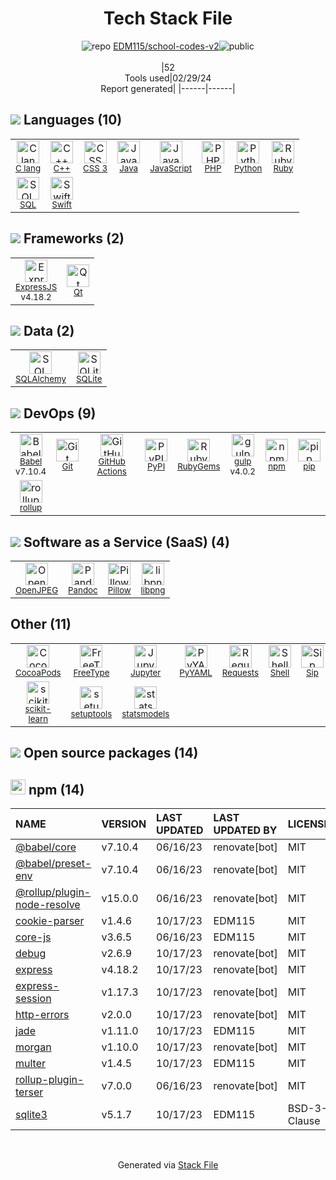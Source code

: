 <!--
&lt;--- Readme.md Snippet without images Start ---&gt;
## Tech Stack
EDM115/school-codes-v2 is built on the following main stack:

- [C lang](http://en.wikipedia.org/wiki/C_(programming_language)) – Languages
- [C++](http://www.cplusplus.com/) – Languages
- [Java](https://www.java.com) – Languages
- [JavaScript](https://developer.mozilla.org/en-US/docs/Web/JavaScript) – Languages
- [PHP](http://www.php.net/) – Languages
- [Python](https://www.python.org) – Languages
- [Ruby](https://www.ruby-lang.org) – Languages
- [SQL](https://en.wikipedia.org/wiki/SQL) – Languages
- [Swift](https://developer.apple.com/swift/) – Languages
- [ExpressJS](http://expressjs.com/) – Microframeworks (Backend)
- [Qt](http://www.qt.io/) – Cross-Platform Mobile Development
- [SQLAlchemy](http://www.sqlalchemy.org/) – Object Relational Mapper (ORM)
- [SQLite](http://www.sqlite.org/) – Databases
- [Babel](http://babeljs.io/) – JavaScript Compilers
- [GitHub Actions](https://github.com/features/actions) – Continuous Integration
- [gulp](http://gulpjs.com/) – JS Build Tools / JS Task Runners
- [pip](https://pypi.org/project/pip/) – Front End Package Manager
- [rollup](http://rollupjs.org/) – JS Build Tools / JS Task Runners
- [OpenJPEG](https://www.openjpeg.org/) – Image Analysis API
- [Pandoc](https://pandoc.org/) – File Conversion
- [Pillow](https://python-pillow.github.io/) – Image Processing and Management
- [libpng](http://www.libpng.org/pub/png/libpng.html) – Image Analysis API
- [FreeType](https://www.freetype.org/) – Fonts
- [Jupyter](http://jupyter.org) – Data Science Notebooks
- [Requests](http://docs.python-requests.org/en/latest/) – Data Transfer
- [Shell](https://en.wikipedia.org/wiki/Shell_script) – Shells
- [bzip2](https://www.sourceware.org/bzip2/) – Data Compression
- [scikit-learn](http://scikit-learn.org/stable/) – Machine Learning Tools

Full tech stack [here](/techstack.md)

&lt;--- Readme.md Snippet without images End ---&gt;

&lt;--- Readme.md Snippet with images Start ---&gt;
## Tech Stack
EDM115/school-codes-v2 is built on the following main stack:

- <img width='25' height='25' src='https://img.stackshare.io/no-img-open-source.png' alt='C lang'/> [C lang](http://en.wikipedia.org/wiki/C_(programming_language)) – Languages
- <img width='25' height='25' src='https://img.stackshare.io/service/1049/cplusplus.png' alt='C++'/> [C++](http://www.cplusplus.com/) – Languages
- <img width='25' height='25' src='https://img.stackshare.io/service/995/K85ZWV2F.png' alt='Java'/> [Java](https://www.java.com) – Languages
- <img width='25' height='25' src='https://img.stackshare.io/service/1209/javascript.jpeg' alt='JavaScript'/> [JavaScript](https://developer.mozilla.org/en-US/docs/Web/JavaScript) – Languages
- <img width='25' height='25' src='https://img.stackshare.io/service/991/hwUcGZ41_400x400.jpg' alt='PHP'/> [PHP](http://www.php.net/) – Languages
- <img width='25' height='25' src='https://img.stackshare.io/service/993/pUBY5pVj.png' alt='Python'/> [Python](https://www.python.org) – Languages
- <img width='25' height='25' src='https://img.stackshare.io/service/989/ruby.png' alt='Ruby'/> [Ruby](https://www.ruby-lang.org) – Languages
- <img width='25' height='25' src='https://img.stackshare.io/service/2271/default_068d33483bba6b81ee13fbd4dc7aab9780896a54.png' alt='SQL'/> [SQL](https://en.wikipedia.org/wiki/SQL) – Languages
- <img width='25' height='25' src='https://img.stackshare.io/service/1009/tuHsaI2U.png' alt='Swift'/> [Swift](https://developer.apple.com/swift/) – Languages
- <img width='25' height='25' src='https://img.stackshare.io/service/1163/hashtag.png' alt='ExpressJS'/> [ExpressJS](http://expressjs.com/) – Microframeworks (Backend)
- <img width='25' height='25' src='https://img.stackshare.io/service/2449/qt-icon.png' alt='Qt'/> [Qt](http://www.qt.io/) – Cross-Platform Mobile Development
- <img width='25' height='25' src='https://img.stackshare.io/service/1839/q5uAkmy7.png' alt='SQLAlchemy'/> [SQLAlchemy](http://www.sqlalchemy.org/) – Object Relational Mapper (ORM)
- <img width='25' height='25' src='https://img.stackshare.io/service/1071/sqlite.jpg' alt='SQLite'/> [SQLite](http://www.sqlite.org/) – Databases
- <img width='25' height='25' src='https://img.stackshare.io/service/2739/-1wfGjNw.png' alt='Babel'/> [Babel](http://babeljs.io/) – JavaScript Compilers
- <img width='25' height='25' src='https://img.stackshare.io/service/11563/actions.png' alt='GitHub Actions'/> [GitHub Actions](https://github.com/features/actions) – Continuous Integration
- <img width='25' height='25' src='https://img.stackshare.io/service/844/iruTC031.png' alt='gulp'/> [gulp](http://gulpjs.com/) – JS Build Tools / JS Task Runners
- <img width='25' height='25' src='https://img.stackshare.io/service/5559/-RIWgodF_400x400.jpg' alt='pip'/> [pip](https://pypi.org/project/pip/) – Front End Package Manager
- <img width='25' height='25' src='https://img.stackshare.io/service/4423/zE8RTn9E_400x400.jpg' alt='rollup'/> [rollup](http://rollupjs.org/) – JS Build Tools / JS Task Runners
- <img width='25' height='25' src='https://img.stackshare.io/service/21883/default_23e9786ceb5237f419832aedad033db4af4f5ccd.png' alt='OpenJPEG'/> [OpenJPEG](https://www.openjpeg.org/) – Image Analysis API
- <img width='25' height='25' src='https://img.stackshare.io/service/2330/no-img-open-source.png' alt='Pandoc'/> [Pandoc](https://pandoc.org/) – File Conversion
- <img width='25' height='25' src='https://img.stackshare.io/service/2375/default_1f67b0ca7416a9f52beb655f90b5602d5ef74b75.jpg' alt='Pillow'/> [Pillow](https://python-pillow.github.io/) – Image Processing and Management
- <img width='25' height='25' src='https://img.stackshare.io/service/21884/default_fd16fcda5b6efe41b776090f2103e206440797f1.png' alt='libpng'/> [libpng](http://www.libpng.org/pub/png/libpng.html) – Image Analysis API
- <img width='25' height='25' src='https://img.stackshare.io/service/21879/default_1d5fc963517560008e15ac9e71c4c95c28a721f2.png' alt='FreeType'/> [FreeType](https://www.freetype.org/) – Fonts
- <img width='25' height='25' src='https://img.stackshare.io/service/4190/fGBUdNf__400x400.jpg' alt='Jupyter'/> [Jupyter](http://jupyter.org) – Data Science Notebooks
- <img width='25' height='25' src='https://img.stackshare.io/service/10242/default_10e3fd58c910dc0c4241bc273a7235a0aa4197dd.png' alt='Requests'/> [Requests](http://docs.python-requests.org/en/latest/) – Data Transfer
- <img width='25' height='25' src='https://img.stackshare.io/service/4631/default_c2062d40130562bdc836c13dbca02d318205a962.png' alt='Shell'/> [Shell](https://en.wikipedia.org/wiki/Shell_script) – Shells
- <img width='25' height='25' src='https://img.stackshare.io/service/21878/default_2fbe3828d97c3a75c0332e56a34f4505c3c32418.png' alt='bzip2'/> [bzip2](https://www.sourceware.org/bzip2/) – Data Compression
- <img width='25' height='25' src='https://img.stackshare.io/service/2657/scikit-learn-logo.png' alt='scikit-learn'/> [scikit-learn](http://scikit-learn.org/stable/) – Machine Learning Tools

Full tech stack [here](/techstack.md)

&lt;--- Readme.md Snippet with images End ---&gt;
-->
<div align="center">

# Tech Stack File
![](https://img.stackshare.io/repo.svg "repo") [EDM115/school-codes-v2](https://github.com/EDM115/school-codes-v2)![](https://img.stackshare.io/public_badge.svg "public")
<br/><br/>
|52<br/>Tools used|02/29/24 <br/>Report generated|
|------|------|
</div>

## <img src='https://img.stackshare.io/languages.svg'/> Languages (10)
<table><tr>
  <td align='center'>
  <img width='36' height='36' src='https://img.stackshare.io/no-img-open-source.png' alt='C lang'>
  <br>
  <sub><a href="http://en.wikipedia.org/wiki/C_(programming_language)">C lang</a></sub>
  <br>
  <sub></sub>
</td>

<td align='center'>
  <img width='36' height='36' src='https://img.stackshare.io/service/1049/cplusplus.png' alt='C++'>
  <br>
  <sub><a href="http://www.cplusplus.com/">C++</a></sub>
  <br>
  <sub></sub>
</td>

<td align='center'>
  <img width='36' height='36' src='https://img.stackshare.io/service/6727/css.png' alt='CSS 3'>
  <br>
  <sub><a href="https://developer.mozilla.org/en-US/docs/Web/CSS/CSS3">CSS 3</a></sub>
  <br>
  <sub></sub>
</td>

<td align='center'>
  <img width='36' height='36' src='https://img.stackshare.io/service/995/K85ZWV2F.png' alt='Java'>
  <br>
  <sub><a href="https://www.java.com">Java</a></sub>
  <br>
  <sub></sub>
</td>

<td align='center'>
  <img width='36' height='36' src='https://img.stackshare.io/service/1209/javascript.jpeg' alt='JavaScript'>
  <br>
  <sub><a href="https://developer.mozilla.org/en-US/docs/Web/JavaScript">JavaScript</a></sub>
  <br>
  <sub></sub>
</td>

<td align='center'>
  <img width='36' height='36' src='https://img.stackshare.io/service/991/hwUcGZ41_400x400.jpg' alt='PHP'>
  <br>
  <sub><a href="http://www.php.net/">PHP</a></sub>
  <br>
  <sub></sub>
</td>

<td align='center'>
  <img width='36' height='36' src='https://img.stackshare.io/service/993/pUBY5pVj.png' alt='Python'>
  <br>
  <sub><a href="https://www.python.org">Python</a></sub>
  <br>
  <sub></sub>
</td>

<td align='center'>
  <img width='36' height='36' src='https://img.stackshare.io/service/989/ruby.png' alt='Ruby'>
  <br>
  <sub><a href="https://www.ruby-lang.org">Ruby</a></sub>
  <br>
  <sub></sub>
</td>

</tr>
<tr>
  <td align='center'>
  <img width='36' height='36' src='https://img.stackshare.io/service/2271/default_068d33483bba6b81ee13fbd4dc7aab9780896a54.png' alt='SQL'>
  <br>
  <sub><a href="https://en.wikipedia.org/wiki/SQL">SQL</a></sub>
  <br>
  <sub></sub>
</td>

<td align='center'>
  <img width='36' height='36' src='https://img.stackshare.io/service/1009/tuHsaI2U.png' alt='Swift'>
  <br>
  <sub><a href="https://developer.apple.com/swift/">Swift</a></sub>
  <br>
  <sub></sub>
</td>

</tr>
</table>

## <img src='https://img.stackshare.io/frameworks.svg'/> Frameworks (2)
<table><tr>
  <td align='center'>
  <img width='36' height='36' src='https://img.stackshare.io/service/1163/hashtag.png' alt='ExpressJS'>
  <br>
  <sub><a href="http://expressjs.com/">ExpressJS</a></sub>
  <br>
  <sub>v4.18.2</sub>
</td>

<td align='center'>
  <img width='36' height='36' src='https://img.stackshare.io/service/2449/qt-icon.png' alt='Qt'>
  <br>
  <sub><a href="http://www.qt.io/">Qt</a></sub>
  <br>
  <sub></sub>
</td>

</tr>
</table>

## <img src='https://img.stackshare.io/databases.svg'/> Data (2)
<table><tr>
  <td align='center'>
  <img width='36' height='36' src='https://img.stackshare.io/service/1839/q5uAkmy7.png' alt='SQLAlchemy'>
  <br>
  <sub><a href="http://www.sqlalchemy.org/">SQLAlchemy</a></sub>
  <br>
  <sub></sub>
</td>

<td align='center'>
  <img width='36' height='36' src='https://img.stackshare.io/service/1071/sqlite.jpg' alt='SQLite'>
  <br>
  <sub><a href="http://www.sqlite.org/">SQLite</a></sub>
  <br>
  <sub></sub>
</td>

</tr>
</table>

## <img src='https://img.stackshare.io/devops.svg'/> DevOps (9)
<table><tr>
  <td align='center'>
  <img width='36' height='36' src='https://img.stackshare.io/service/2739/-1wfGjNw.png' alt='Babel'>
  <br>
  <sub><a href="http://babeljs.io/">Babel</a></sub>
  <br>
  <sub>v7.10.4</sub>
</td>

<td align='center'>
  <img width='36' height='36' src='https://img.stackshare.io/service/1046/git.png' alt='Git'>
  <br>
  <sub><a href="http://git-scm.com/">Git</a></sub>
  <br>
  <sub></sub>
</td>

<td align='center'>
  <img width='36' height='36' src='https://img.stackshare.io/service/11563/actions.png' alt='GitHub Actions'>
  <br>
  <sub><a href="https://github.com/features/actions">GitHub Actions</a></sub>
  <br>
  <sub></sub>
</td>

<td align='center'>
  <img width='36' height='36' src='https://img.stackshare.io/service/12572/-RIWgodF_400x400.jpg' alt='PyPI'>
  <br>
  <sub><a href="https://pypi.org/">PyPI</a></sub>
  <br>
  <sub></sub>
</td>

<td align='center'>
  <img width='36' height='36' src='https://img.stackshare.io/service/12795/5jL6-BA5_400x400.jpeg' alt='RubyGems'>
  <br>
  <sub><a href="https://rubygems.org/">RubyGems</a></sub>
  <br>
  <sub></sub>
</td>

<td align='center'>
  <img width='36' height='36' src='https://img.stackshare.io/service/844/iruTC031.png' alt='gulp'>
  <br>
  <sub><a href="http://gulpjs.com/">gulp</a></sub>
  <br>
  <sub>v4.0.2</sub>
</td>

<td align='center'>
  <img width='36' height='36' src='https://img.stackshare.io/service/1120/lejvzrnlpb308aftn31u.png' alt='npm'>
  <br>
  <sub><a href="https://www.npmjs.com/">npm</a></sub>
  <br>
  <sub></sub>
</td>

<td align='center'>
  <img width='36' height='36' src='https://img.stackshare.io/service/5559/-RIWgodF_400x400.jpg' alt='pip'>
  <br>
  <sub><a href="https://pypi.org/project/pip/">pip</a></sub>
  <br>
  <sub></sub>
</td>

</tr>
<tr>
  <td align='center'>
  <img width='36' height='36' src='https://img.stackshare.io/service/4423/zE8RTn9E_400x400.jpg' alt='rollup'>
  <br>
  <sub><a href="http://rollupjs.org/">rollup</a></sub>
  <br>
  <sub></sub>
</td>

</tr>
</table>

## <img src='https://img.stackshare.io/saas.svg'/> Software as a Service (SaaS) (4)
<table><tr>
  <td align='center'>
  <img width='36' height='36' src='https://img.stackshare.io/service/21883/default_23e9786ceb5237f419832aedad033db4af4f5ccd.png' alt='OpenJPEG'>
  <br>
  <sub><a href="https://www.openjpeg.org/">OpenJPEG</a></sub>
  <br>
  <sub></sub>
</td>

<td align='center'>
  <img width='36' height='36' src='https://img.stackshare.io/service/2330/no-img-open-source.png' alt='Pandoc'>
  <br>
  <sub><a href="https://pandoc.org/">Pandoc</a></sub>
  <br>
  <sub></sub>
</td>

<td align='center'>
  <img width='36' height='36' src='https://img.stackshare.io/service/2375/default_1f67b0ca7416a9f52beb655f90b5602d5ef74b75.jpg' alt='Pillow'>
  <br>
  <sub><a href="https://python-pillow.github.io/">Pillow</a></sub>
  <br>
  <sub></sub>
</td>

<td align='center'>
  <img width='36' height='36' src='https://img.stackshare.io/service/21884/default_fd16fcda5b6efe41b776090f2103e206440797f1.png' alt='libpng'>
  <br>
  <sub><a href="http://www.libpng.org/pub/png/libpng.html">libpng</a></sub>
  <br>
  <sub></sub>
</td>

</tr>
</table>

## Other (11)
<table><tr>
  <td align='center'>
  <img width='36' height='36' src='https://img.stackshare.io/service/2426/e1cbdef9d4b11484049a033886578e54_400x400.png' alt='CocoaPods'>
  <br>
  <sub><a href="https://cocoapods.org/">CocoaPods</a></sub>
  <br>
  <sub></sub>
</td>

<td align='center'>
  <img width='36' height='36' src='https://img.stackshare.io/service/21879/default_1d5fc963517560008e15ac9e71c4c95c28a721f2.png' alt='FreeType'>
  <br>
  <sub><a href="https://www.freetype.org/">FreeType</a></sub>
  <br>
  <sub></sub>
</td>

<td align='center'>
  <img width='36' height='36' src='https://img.stackshare.io/service/4190/fGBUdNf__400x400.jpg' alt='Jupyter'>
  <br>
  <sub><a href="http://jupyter.org">Jupyter</a></sub>
  <br>
  <sub></sub>
</td>

<td align='center'>
  <img width='36' height='36' src='https://img.stackshare.io/service/3730/no-img-open-source.png' alt='PyYAML'>
  <br>
  <sub><a href="http://pyyaml.org/wiki/PyYAML">PyYAML</a></sub>
  <br>
  <sub></sub>
</td>

<td align='center'>
  <img width='36' height='36' src='https://img.stackshare.io/service/10242/default_10e3fd58c910dc0c4241bc273a7235a0aa4197dd.png' alt='Requests'>
  <br>
  <sub><a href="http://docs.python-requests.org/en/latest/">Requests</a></sub>
  <br>
  <sub></sub>
</td>

<td align='center'>
  <img width='36' height='36' src='https://img.stackshare.io/service/4631/default_c2062d40130562bdc836c13dbca02d318205a962.png' alt='Shell'>
  <br>
  <sub><a href="https://en.wikipedia.org/wiki/Shell_script">Shell</a></sub>
  <br>
  <sub></sub>
</td>

<td align='center'>
  <img width='36' height='36' src='https://img.stackshare.io/service/2845/-TjSkznr_normal.jpg' alt='Sip'>
  <br>
  <sub><a href="http://theolabrothers.com">Sip</a></sub>
  <br>
  <sub></sub>
</td>

<td align='center'>
  <img width='36' height='36' src='https://img.stackshare.io/service/21878/default_2fbe3828d97c3a75c0332e56a34f4505c3c32418.png' alt='bzip2'>
  <br>
  <sub><a href="https://www.sourceware.org/bzip2/">bzip2</a></sub>
  <br>
  <sub></sub>
</td>

</tr>
<tr>
  <td align='center'>
  <img width='36' height='36' src='https://img.stackshare.io/service/2657/scikit-learn-logo.png' alt='scikit-learn'>
  <br>
  <sub><a href="http://scikit-learn.org/stable/">scikit-learn</a></sub>
  <br>
  <sub></sub>
</td>

<td align='center'>
  <img width='36' height='36' src='https://img.stackshare.io/service/10517/647025.png' alt='setuptools'>
  <br>
  <sub><a href="https://github.com/pypa/setuptools">setuptools</a></sub>
  <br>
  <sub></sub>
</td>

<td align='center'>
  <img width='36' height='36' src='https://img.stackshare.io/service/5689/sf_ops_badge_64_normal.png' alt='statsmodels'>
  <br>
  <sub><a href="http://statsmodels.sourceforge.net/">statsmodels</a></sub>
  <br>
  <sub></sub>
</td>

</tr>
</table>


## <img src='https://img.stackshare.io/group.svg' /> Open source packages (14)</h2>

## <img width='24' height='24' src='https://img.stackshare.io/service/1120/lejvzrnlpb308aftn31u.png'/> npm (14)

|NAME|VERSION|LAST UPDATED|LAST UPDATED BY|LICENSE|VULNERABILITIES|
|:------|:------|:------|:------|:------|:------|
|[@babel/core](https://www.npmjs.com/@babel/core)|v7.10.4|06/16/23|renovate[bot] |MIT|N/A|
|[@babel/preset-env](https://www.npmjs.com/@babel/preset-env)|v7.10.4|06/16/23|renovate[bot] |MIT|N/A|
|[@rollup/plugin-node-resolve](https://www.npmjs.com/@rollup/plugin-node-resolve)|v15.0.0|06/16/23|renovate[bot] |MIT|N/A|
|[cookie-parser](https://www.npmjs.com/cookie-parser)|v1.4.6|10/17/23|EDM115 |MIT|N/A|
|[core-js](https://www.npmjs.com/core-js)|v3.6.5|06/16/23|EDM115 |MIT|N/A|
|[debug](https://www.npmjs.com/debug)|v2.6.9|10/17/23|renovate[bot] |MIT|N/A|
|[express](https://www.npmjs.com/express)|v4.18.2|10/17/23|renovate[bot] |MIT|N/A|
|[express-session](https://www.npmjs.com/express-session)|v1.17.3|10/17/23|renovate[bot] |MIT|N/A|
|[http-errors](https://www.npmjs.com/http-errors)|v2.0.0|10/17/23|renovate[bot] |MIT|N/A|
|[jade](https://www.npmjs.com/jade)|v1.11.0|10/17/23|EDM115 |MIT|N/A|
|[morgan](https://www.npmjs.com/morgan)|v1.10.0|10/17/23|renovate[bot] |MIT|N/A|
|[multer](https://www.npmjs.com/multer)|v1.4.5|10/17/23|EDM115 |MIT|N/A|
|[rollup-plugin-terser](https://www.npmjs.com/rollup-plugin-terser)|v7.0.0|06/16/23|renovate[bot] |MIT|N/A|
|[sqlite3](https://www.npmjs.com/sqlite3)|v5.1.7|10/17/23|EDM115 |BSD-3-Clause|N/A|

<br/>
<div align='center'>

Generated via [Stack File](https://github.com/marketplace/stack-file)
